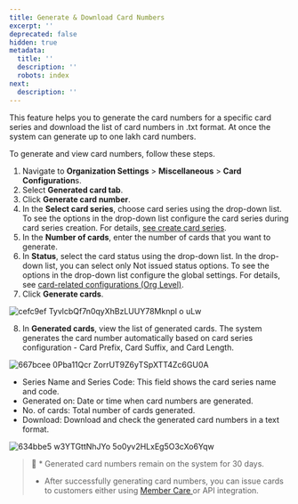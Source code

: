 ```yaml
---
title: Generate & Download Card Numbers
excerpt: ''
deprecated: false
hidden: true
metadata:
  title: ''
  description: ''
  robots: index
next:
  description: ''
---
```

This feature helps you to generate the card numbers for a specific card series and download the list of card numbers in .txt format. At once the system can generate up to one lakh card numbers.

To generate and view card numbers, follow these steps.

1. Navigate to **Organization Settings** > **Miscellaneous** > **Card Configuration**s.
2. Select **Generated card tab**.
3. Click **Generate card number**.
4. In the **Select card series**, choose card series using the drop-down list. To see the options in the drop-down list configure the card series during card series creation. For details, [see create card series](https://docs.capillarytech.com/docs/create-card-series).
5. In the **Number of cards**, enter the number of cards that you want to generate.
6. In **Status**, select the card status using the drop-down list. In the drop-down list, you can select only Not issued status options. To see the options in the drop-down list configure the global settings. For details, see [card-related configurations (Org Level)](https://docs.capillarytech.com/docs/card-related-configurations-org-level).
7. Click **Generate cards**.

![cefc9ef TyvlcbQf7n0qyXhBzLUUY78Mknpl o uLw](https://files.readme.io/cefc9ef-TyvlcbQf7n0qyXhBzLUUY78Mknpl-o-uLw.png)

8. In **Generated cards**, view the list of generated cards. The system generates the card number automatically based on card series configuration - Card Prefix, Card Suffix, and Card Length.

![667bcee 0Pba11Qcr ZorrUT9Z6yTSpXTT4Zc6GU0A](https://files.readme.io/667bcee-0Pba11Qcr_ZorrUT9Z6yTSpXTT4Zc6GU0A.png)

* Series Name and Series Code: This field shows the card series name and code.
* Generated on: Date or time when card numbers are generated.
* No. of cards: Total number of cards generated.
* Download: Download and check the generated card numbers in a text format.

![634bbe5 w3YTGttNhJYo 5o0yv2HLxEg5O3cXo6Yqw](https://files.readme.io/634bbe5-w3YTGttNhJYo-5o0yv2HLxEg5O3cXo6Yqw.png)

> 📘 * Generated card numbers remain on the system for 30 days.
> * After successfully generating card numbers,  you can issue cards to customers either using [Member Care ](https://docs.capillarytech.com/docs/manage-cards)or API integration.
